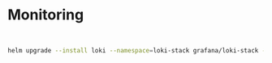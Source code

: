 # Monitoring

```bash


helm upgrade --install loki --namespace=loki-stack grafana/loki-stack --set loki.image.tag=2.9.3

```

